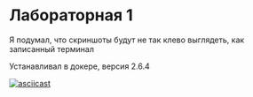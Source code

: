 # Лабораторная 1

Я подумал, что скриншоты будут не так клево выглядеть, как записанный терминал

Устанавливал в докере, версия 2.6.4

[![asciicast](https://asciinema.org/a/579MwgsCpDBJyyUaBfmmhDyQ4.png)](https://asciinema.org/a/579MwgsCpDBJyyUaBfmmhDyQ4)
